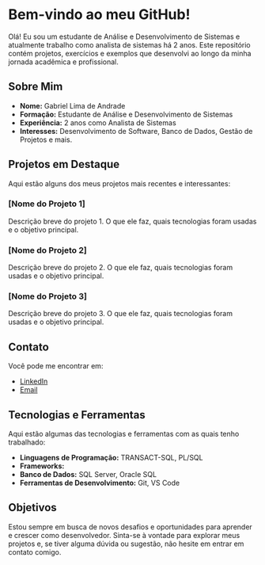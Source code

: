 # Bem-vindo ao meu GitHub!

Olá! Eu sou um estudante de Análise e Desenvolvimento de Sistemas e atualmente trabalho como analista de sistemas há 2 anos. Este repositório contém projetos, exercícios e exemplos que desenvolvi ao longo da minha jornada acadêmica e profissional.

## Sobre Mim

- **Nome:** Gabriel Lima de Andrade
- **Formação:** Estudante de Análise e Desenvolvimento de Sistemas
- **Experiência:** 2 anos como Analista de Sistemas
- **Interesses:** Desenvolvimento de Software, Banco de Dados, Gestão de Projetos e mais.

## Projetos em Destaque

Aqui estão alguns dos meus projetos mais recentes e interessantes:

### [Nome do Projeto 1]

Descrição breve do projeto 1. O que ele faz, quais tecnologias foram usadas e o objetivo principal.

### [Nome do Projeto 2]

Descrição breve do projeto 2. O que ele faz, quais tecnologias foram usadas e o objetivo principal.

### [Nome do Projeto 3]

Descrição breve do projeto 3. O que ele faz, quais tecnologias foram usadas e o objetivo principal.

## Contato

Você pode me encontrar em:

- [LinkedIn](https://www.linkedin.com/in/gabriel-lima1713/)
- [Email](mailto:gabrielandrr@icloud.com)

## Tecnologias e Ferramentas

Aqui estão algumas das tecnologias e ferramentas com as quais tenho trabalhado:

- **Linguagens de Programação:**  TRANSACT-SQL, PL/SQL
- **Frameworks:** 
- **Banco de Dados:** SQL Server, Oracle SQL
- **Ferramentas de Desenvolvimento:** Git, VS Code

## Objetivos

Estou sempre em busca de novos desafios e oportunidades para aprender e crescer como desenvolvedor. Sinta-se à vontade para explorar meus projetos e, se tiver alguma dúvida ou sugestão, não hesite em entrar em contato comigo.
